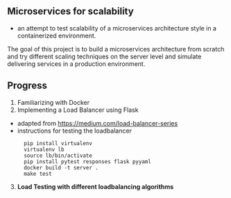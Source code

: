 ## Microservices for scalability
- an attempt to test scalability of a microservices architecture style in a containerized environment. 

The goal of this project is to build a microservices architecture from scratch and try different scaling techniques on the server level and simulate delivering services in a production environment. 

## Progress 
1. Familiarizing with Docker
2. Implementing a Load Balancer using Flask
  - adapted from https://medium.com/load-balancer-series
  - instructions for testing the loadbalancer
      ```
        pip install virtualenv
        virtualenv lb
        source lb/bin/activate
        pip install pytest responses flask pyyaml
        docker build -t server .
        make test
      ```
3. **Load Testing with different loadbalancing algorithms**